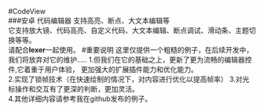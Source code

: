 #CodeView  
###安卓 代码编辑器 支持高亮、断点、大文本编辑等  
    它支持放大镜、代码高亮、自定义代码、大文本编辑、断点调试、滑动条、主题切换等等。  
请配合**lexer**一起使用。
#重要说明
    这里仅提供一个粗糙的例子，在后续开发中，我们将放弃对它的维护.....
        1.但我们在它的基础之上，更新了更为流畅的编辑器控件,它着重于用户体验，
    更加强大的扩展插件能力和优化能力。  
        2.实现了锁帧技术（在快速绘制的情况下，对内容进行优化以提高帧率）
        3.对光标操作和交互有了更深的判断，更加灵活。  
        4.其他详细内容请参考我在github发布的例子。  
